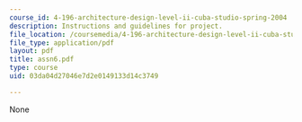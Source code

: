 ```yaml
---
course_id: 4-196-architecture-design-level-ii-cuba-studio-spring-2004
description: Instructions and guidelines for project.
file_location: /coursemedia/4-196-architecture-design-level-ii-cuba-studio-spring-2004/03da04d27046e7d2e0149133d14c3749_assn6.pdf
file_type: application/pdf
layout: pdf
title: assn6.pdf
type: course
uid: 03da04d27046e7d2e0149133d14c3749

---
```

None